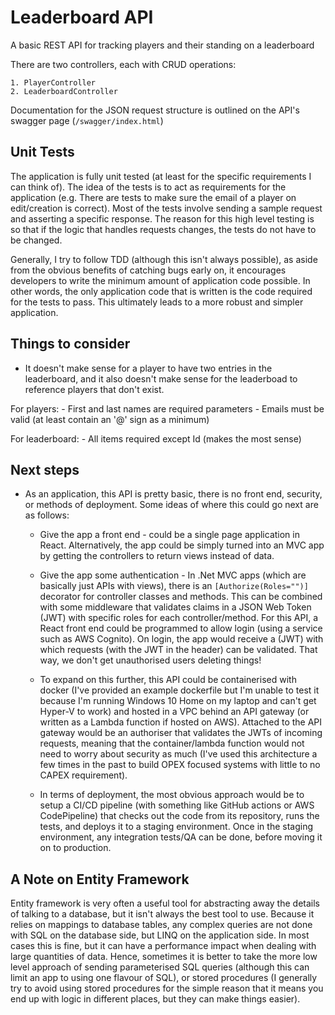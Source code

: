 # Leaderboard API

A basic REST API for tracking players and their standing on a leaderboard

There are two controllers, each with CRUD operations:

	1. PlayerController 
	2. LeaderboardController

Documentation for the JSON request structure is outlined on the API's swagger page (```/swagger/index.html```)

## Unit Tests

The application is fully unit tested (at least for the specific requirements I can think of). The idea of the tests is to act as requirements for the application (e.g. There are tests to make sure the email of a player on edit/creation is correct). Most of the tests involve sending a sample request and asserting a specific response. The reason for this high level testing is so that if the logic that handles requests changes, the tests do not have to be changed. 

Generally, I try to follow TDD (although this isn't always possible), as aside from the obvious benefits of catching bugs early on, it encourages developers to write the minimum amount of application code possible. In other words, the only application code that is written is the code required for the tests to pass. This ultimately leads to a more robust and simpler application. 

## Things to consider

- It doesn't make sense for a player to have two entries in the leaderboard, and it also doesn't make sense for the leaderboad to reference players that don't exist.

For players:
	- First and last names are required parameters
	- Emails must be valid (at least contain an '@' sign as a minimum)

For leaderboard:
    - All items required except Id (makes the most sense)


## Next steps

 - As an application, this API is pretty basic, there is no front end, security, or methods of deployment. Some ideas of where this could go next are as follows:

	- Give the app a front end - could be a single page application in React. Alternatively, the app could be simply turned into an MVC app by getting the controllers to return views instead of data.

	- Give the app some authentication - In .Net MVC apps (which are basically just APIs with views), there is an ```[Authorize(Roles="")]``` decorator for controller classes and methods. This can be combined with some middleware that validates claims in a JSON Web Token (JWT) with specific roles for each controller/method. For this API, a React front end could be programmed to allow login (using a service such as AWS Cognito). On login, the app would receive a (JWT) with which requests (with the JWT in the header) can be validated. That way, we don't get unauthorised users deleting things!

	- To expand on this further, this API could be containerised with docker (I've provided an example dockerfile but I'm unable to test it because I'm running Windows 10 Home on my laptop and can't get Hyper-V to work) and hosted in a VPC behind an API gateway (or written as a Lambda function if hosted on AWS). Attached to the API gateway would be an authoriser that validates the JWTs of incoming requests, meaning that the container/lambda function would not need to worry about security as much (I've used this architecture a few times in the past to build OPEX focused systems with little to no CAPEX requirement).

	- In terms of deployment, the most obvious approach would be to setup a CI/CD pipeline (with something like GitHub actions or AWS CodePipeline) that checks out the code from its repository, runs the tests, and deploys it to a staging environment. Once in the staging environment, any integration tests/QA can be done, before moving it on to production. 

## A Note on Entity Framework

Entity framework is very often a useful tool for abstracting away the details of talking to a database, but it isn't always the best tool to use. Because it relies on mappings to database tables, any complex queries are not done with SQL on the database side, but LINQ on the application side. In most cases this is fine, but it can have a performance impact when dealing with large quantities of data. Hence, sometimes it is better to take the more low level approach of sending parameterised SQL queries (although this can limit an app to using one flavour of SQL), or stored procedures (I generally try to avoid using stored procedures for the simple reason that it means you end up with logic in different places, but they can make things easier).
